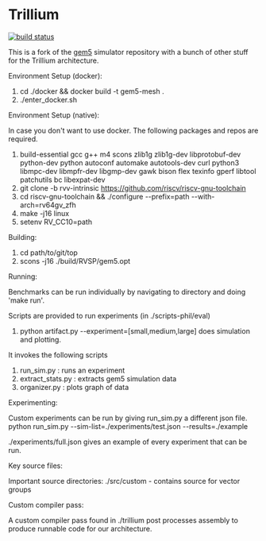 Trillium
========

[![build status](https://github.com/cucapra/gem5-mesh/workflows/trillium/badge.svg)](https://github.com/cucapra/gem5-mesh/actions)

This is a fork of the [gem5][] simulator repository with a bunch of other stuff for the Trillium architecture.

Environment Setup (docker):

1. cd ./docker && docker build -t gem5-mesh .
2. ./enter_docker.sh

Environment Setup (native):

In case you don't want to use docker. The following packages and repos are required.

1. build-essential gcc g++ m4 scons zlib1g zlib1g-dev libprotobuf-dev python-dev python autoconf automake autotools-dev curl python3 libmpc-dev libmpfr-dev libgmp-dev gawk bison flex texinfo gperf libtool patchutils bc libexpat-dev
2. git clone -b rvv-intrinsic https://github.com/riscv/riscv-gnu-toolchain
3. cd riscv-gnu-toolchain && ./configure --prefix=path --with-arch=rv64gv_zfh
4. make -j16 linux
5. setenv RV_CC10=path

Building:

1. cd path/to/git/top
2. scons -j16 ./build/RVSP/gem5.opt

Running:

Benchmarks can be run individually by navigating to directory and doing 'make run'.

Scripts are provided to run experiments (in ./scripts-phil/eval)
1. python artifact.py --experiment=[small,medium,large] does simulation and plotting.

It invokes the following scripts
1. run_sim.py : runs an experiment
2. extract_stats.py : extracts gem5 simulation data
3. organizer.py : plots graph of data

Experimenting:

Custom experiments can be run by giving run_sim.py a different json file.
python run_sim.py --sim-list=./experiments/test.json --results=./example

./experiments/full.json gives an example of every experiment that can be run.

Key source files:

Important source directories:
./src/custom - contains source for vector groups

Custom compiler pass:

A custom compiler pass found in ./trillium post processes assembly to produce runnable code for our architecture.


[gem5]: https://gem5.googlesource.com
